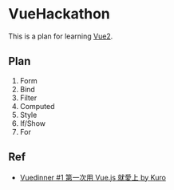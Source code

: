 # VueHackathon  
This is a plan for learning [Vue2](https://cn.vuejs.org/).    


## Plan

1. Form  
2. Bind 
3. Filter 
4. Computed 
5. Style 
6. If/Show
7. For


## Ref

+ [Vuedinner #1 第一次用 Vue.js 就愛上 by Kuro](https://www.youtube.com/watch?v=jXdZlbH_ut8)   



